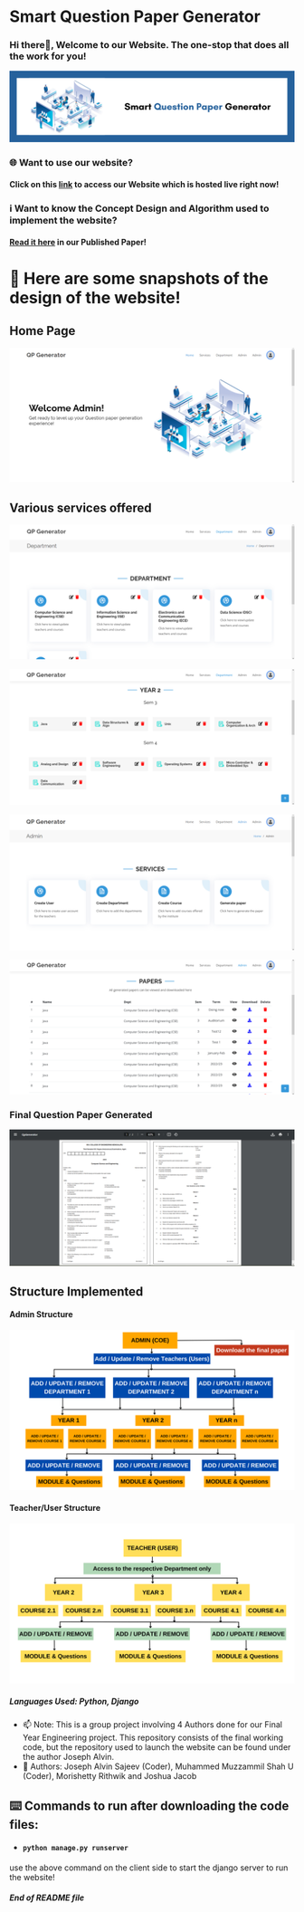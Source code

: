 # Smart Question Paper Generator

### Hi there👋, Welcome to our Website. The one-stop that does all the work for you!

![Banner](https://github.com/MuzzammilShah/SmartQuestionPaperGenerator/blob/ef5f2c2b735fd1f654c246fbfcc57397db100b14/Snapshots/banner%20(1).png)

### 🌐 Want to use our website?
#### Click on this [link](https://smartqpgenerator.onrender.com/) to access our Website which is hosted live right now! 

### ℹ️ Want to know the Concept Design and Algorithm used to implement the website?
#### [Read it here](https://ijrpr.com/uploads/V4ISSUE5/IJRPR12724.pdf) in our Published Paper!

# 📸 Here are some snapshots of the design of the website!

## Home Page
![Login Page](https://github.com/MuzzammilShah/SmartQuestionPaperGenerator/blob/eaa3563be4f2a4369b55782bf09a25e2cfefc7f3/Snapshots/1.%20Admin%20Home%20Page.png)

## Various services offered
![Page1](https://github.com/MuzzammilShah/SmartQuestionPaperGenerator/blob/eaa3563be4f2a4369b55782bf09a25e2cfefc7f3/Snapshots/2.%20Admin%20view%20-%20Dept%20list.png)

![Page2](https://github.com/MuzzammilShah/SmartQuestionPaperGenerator/blob/eaa3563be4f2a4369b55782bf09a25e2cfefc7f3/Snapshots/5.%20Admin%20view%20-%20Dept%20courses%20view.png)

![Page3](https://github.com/MuzzammilShah/SmartQuestionPaperGenerator/blob/eaa3563be4f2a4369b55782bf09a25e2cfefc7f3/Snapshots/Screenshot%20(508).png)

![Page4](https://github.com/MuzzammilShah/SmartQuestionPaperGenerator/blob/eaa3563be4f2a4369b55782bf09a25e2cfefc7f3/Snapshots/Screenshot%20(513).png)

### Final Question Paper Generated
![Page5](https://github.com/MuzzammilShah/SmartQuestionPaperGenerator/blob/eaa3563be4f2a4369b55782bf09a25e2cfefc7f3/Snapshots/Screenshot%20(514).png)

## Structure Implemented

#### Admin Structure
![diagram1](https://github.com/MuzzammilShah/SmartQuestionPaperGenerator/blob/ef5f2c2b735fd1f654c246fbfcc57397db100b14/Snapshots/ADMIN%20Structure.png)

#### Teacher/User Structure
![diagram2](https://github.com/MuzzammilShah/SmartQuestionPaperGenerator/blob/ef5f2c2b735fd1f654c246fbfcc57397db100b14/Snapshots/TEACHER%20Structure.png)

##### Languages Used: Python, Django

- 📫 Note: This is a group project involving 4 Authors done for our Final Year Engineering project. This repository consists of the final working code, but the repository used to launch the website can be found under the author Joseph Alvin.
- 👤 Authors: Joseph Alvin Sajeev (Coder), Muhammed Muzzammil Shah U (Coder), Morishetty Rithwik and Joshua Jacob
  

## ⌨️ Commands to run after downloading the code files:
- #### `python manage.py runserver`
use the above command on the client side to start the django server to run the website!

#### ***End of README file***

